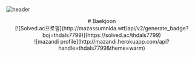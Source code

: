 ![header](https://capsule-render.vercel.app/api?type=waving&color=auto&height=300&section=header&text=SongMin_Han&fontSize=90)

<div align="center"># Baekjoon</div>
<div align="center">[![Solved.ac프로필](http://mazassumnida.wtf/api/v2/generate_badge?boj=thdals7799)](https://solved.ac/thdals7799)</div>
<div align="center">![mazandi profile](http://mazandi.herokuapp.com/api?handle=thdals7799&theme=warm)<div>

